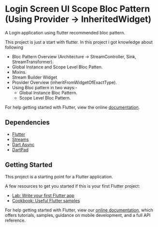 # Login Screen UI Scope Bloc Pattern (Using Provider -> InheritedWidget)

A Login application using flutter recommended bloc pattern.

This project is just a start with flutter. In this project i got knowledge about following 
* Bloc Pattern Overview (Architecture -> StreamController, Sink, StreamTransformer).
* Global Instance and Scope Level Bloc Patten.
* Mixins.
* Stream Builder Widget
* Provider Overview (inheritFromWidgetOfExactType).
* Using Bloc pattern in two ways:-
    * Global Instance Bloc Pattern.
    * Scope Level Bloc Pattern.

For help getting started with Flutter, view the online
[documentation](https://flutter.io/).

## Dependencies

* [Flutter](https://flutter.io/)
* [Streams](https://api.dartlang.org/stable/2.1.0/dart-async/Stream-class.html)
* [Dart Async](https://github.com/dart-lang/async)
* [DartPad](https://dartpad.dartlang.org/)


## Getting Started

This project is a starting point for a Flutter application.

A few resources to get you started if this is your first Flutter project:

- [Lab: Write your first Flutter app](https://flutter.io/docs/get-started/codelab)
- [Cookbook: Useful Flutter samples](https://flutter.io/docs/cookbook)

For help getting started with Flutter, view our 
[online documentation](https://flutter.io/docs), which offers tutorials, 
samples, guidance on mobile development, and a full API reference.
